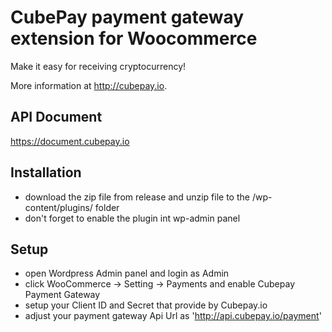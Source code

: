 # CubePay payment gateway extension for Woocommerce 

Make it easy for receiving cryptocurrency!

More information at http://cubepay.io.


## API Document

https://document.cubepay.io

## Installation
- download the zip file from release and unzip file to the <Wordpress ROOT>/wp-content/plugins/ folder
- don't forget to enable the plugin int wp-admin panel
## Setup
- open Wordpress Admin panel and login as Admin
- click WooCommerce -> Setting -> Payments and enable Cubepay Payment Gateway
- setup your Client ID and Secret that provide by Cubepay.io
- adjust your payment gateway Api Url as 'http://api.cubepay.io/payment'
